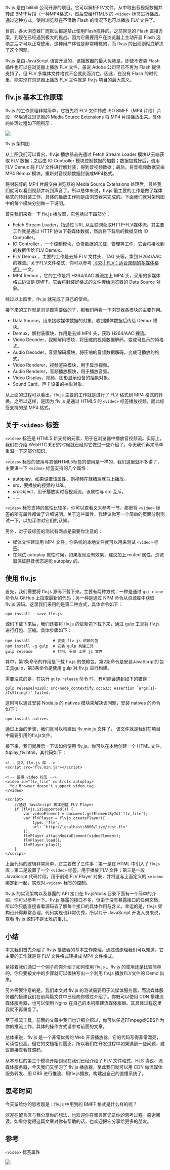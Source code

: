 flv.js 是由 bilibili 公司开源的项目。它可以解析FLV文件，从中取出音视频数据并转成 BMFF片段（一种MP4格式），然后交给HTML5 的 `<video>` 标签进行播放。通过这种方式，使得浏览器在不借助 Flash 的情况下也可以播放 FLV 文件了。

目前，各大浏览器厂商默认都是禁止使用Flash插件的。之前常见的 Flash 直播方案，到现在已经遇到极大的挑战。因为它需要用户在浏览器上主动开启 Flash 选项之后才可以正常使用，这种用户体验是非常糟糕的，而 flv.js 的出现则彻底解决了这个问题。

flv.js 是由 JavaScript 语言开发的，该播放器的最大优势是，即使不安装 Flash 插件也可以在浏览器上播放 FLV 文件。虽说 Adobe 公司早已不再为 Flash 提供支持了，但 FLV 多媒体文件格式不会就此而消亡。因此，在没有 Flash 的时代里，能实现在浏览器上播放 FLV 文件就是 flv.js 项目的最大意义。

## flv.js 基本工作原理

flv.js 的工作原理非常简单，它首先将 FLV 文件转成 ISO BMFF（MP4 片段）片段，然后通过浏览器的 Media Source Extensions 将 MP4 片段播放出来。具体的处理过程如下图所示：

![](https://static001.geekbang.org/resource/image/44/7e/44d56d4a72b5baa6fac37279b0e4e87e.png?wh=567*672)

flv.js 架构图

从上图我们可以看出，flv.js 播放器首先通过 Fetch Stream Loader 模块从云端获取 FLV 数据；之后由 IO Controller 模块控制数据的加载；数据加载好后，调用 FLV Demux 将 FLV 文件进行解封装，得到音视频数据；最后，将音视频数据交由 MP4 Remux 模块，重新对音视频数据封装成MP4格式。

将封装好的 MP4 片段交由浏览器的 Media Source Extensions 处理后，最终我们就可以看到视频并听到声音了。所以总体来说，flv.js 最主要的工作是做了媒体格式的转封装工作，具体的播放工作则是由浏览器来完成的。下面我们就对架构图中的每个模块分别做一下说明。

首先我们来看一下 flv.js 播放器，它包括以下四部分：

- Fetch Stream Loader，指通过 URL 从互联网获取HTTP-FLV媒体流。其主要工作就是通过 HTTP 协议下载媒体数据，然后将下载后的数据交给 IO Controller。
- IO Controller ，一个控制模块，负责数据的加载、管理等工作。它会将接收到的数据传给 FLV Demux。
- FLV Demux ，主要的工作是去掉 FLV 文件头、TAG 头等，拿到 H264/AAC 的裸流。关于FLV文件格式，你可以参考 [《33 \| FLV：适合录制的多媒体格式》](https://time.geekbang.org/column/article/141743) 一文。
- MP4 Remux ，它的工作是将 H264/AAC 裸流加上 MP4 头，采用的多媒体格式协议是 BMFF。它会将封装好格式的文件传给浏览器的 Data Source 对象。

经过以上四步，flv.js 就完成了自己的使命。

接下来的工作就是浏览器需要做的了，那我们再看一下浏览器各模块的主要作用。

- Data Source，用来接收媒体数据的对象，收到媒体数据后传给 Demux 模块。
- Demux，解封装模块，作用是去掉 MP4 头，获取 H264/AAC 裸流。
- Video Decoder，视频解码模块，将压缩的视频数据解码，变成可显示的帧格式。
- Audio Decoder，音频解码模块，将压缩的音频数据解码，变成可播放的格式。
- Video Renderer，视频渲染模块，用于显示视频。
- Audio Renderer，音频播放模块，用于播放音频。
- Video Display，视频、图形显示设备的抽象对象。
- Sound Card，声卡设备的抽象对象。

从上面的过程可以看出，flv.js 主要的工作就是进行了 FLV 格式到 MP4 格式的转换。之所以这样，是因为 flv.js 是通过 HTML5 的 `<video>` 标签播放视频，而此标签支持的是 MP4 格式。

## 关于 `<video>` 标签

`<video>` 标签是 HTML5 新支持的元素，用于在浏览器中播放音视频流。实际上，我们在介绍 WebRTC 知识的时候就已经对它做过一些介绍了。今天我们再来简单重温一下这部分知识。

`<video>` 标签的使用与其他HTML5标签的使用是一样的，我们这里就不多讲了，主要讲一下 `<video>` 标签支持的几个属性：

- autoplay，如果设置该属性，则视频在就绪后就马上播放。
- src，要播放的视频的 URL。
- srcObject，用于播放实时音视频流，该属性与 src 互斥。
- ……

`<video>` 标签支持的属性比较多，你可以查看文末参考一节，那里将 `<video>` 标签的所有属性都做了详细说明。关于这些属性，我建议你写一个简单的页面分别测试一下，以加深你对它们的认知。

另外，对于该标签的测试有两点是需要你注意的：

- 媒体文件建议用 MP4 文件，你系统的本地文件就可以用来测试 `<video>` 标签。
- 在测试 autoplay 属性时候，如果发现没有效果，建议加上 muted 属性，浏览器保证静音状态是能 autoplay 的。

## 使用 flv.js

首先，我们需要将 flv.js 源码下载下来。主要有两种方式：一种是通过 `git clone` 命令从 GitHub 上拉取最新的代码；另一种是通过 NPM 命令从资源库中获取 flv.js 源码。这里我们采用的是第二种方式，具体命令如下：

```
npm install --save flv.js

```

源码下载下来后，我们还要将 flv.js 的依赖包下载下来，通过 gulp 工具将 flv.js 进行打包、压缩。具体步骤如下：

```
npm install          # 安装 flv.js 依赖的包
npm install -g gulp  # 安装 gulp 构建工具
gulp release         # 打包、压缩 工程 js 文件

```

其中，第1条命令的作用是下载 flv.js 的依赖包，第2条命令是安装JavaScript打包工具gulp，第3条命令是使用 gulp 对 flv.js 进行构建。

需要注意的是，在执行 `gulp release` 命令 时，有可能会遇到如下的错误：

```
gulp release[4228]: src\node_contextify.cc:633: Assertion `args[1]->IsString()' failed.

```

这时可以通过安装 Node.js 的 natives 模块来解决该问题，安装 natives 的命令如下：

```
npm install natives

```

通过上面的步骤，我们就可以构建出 flv.min.js 文件了。 该文件就是我们在项目中需要引用的flv.js文件。

接下来，我们就展示一下该如何使用 flv.js。你可以在本地创建一个 HTML 文件，如play\_flv.html，其代码如下：

```
<!-- 引入 flv.js 库 -->
<script src="flv.min.js"></script>

<!-- 设置 video 标签 -->
<video id="flv_file" controls autoplay>
  You Browser doesn't support video tag
</video>

<script>
    //通过 JavaScript 脚本创建 FLV Player
    if (flvjs.isSupported()) {
        var videoElement = document.getElementById('flv_file');
        var flvPlayer = flvjs.createPlayer({
            type: 'flv',
            url: 'http://localhost:8000/live/test.flv'
        });
        flvPlayer.attachMediaElement(videoElement);
        flvPlayer.load();
        flvPlayer.play();
    }
</script>

```

上面代码的逻辑非常简单，它主要做了三件事：第一是在 HTML 中引入了 flv.js 库；第二是设置了一个 `<video>` 标签，用于播放 FLV 文件；第三是一段 JavaScript 代码片段，用于创建 FLV Player 对象，并将这与上面定义的 `<video>` 绑定到一起，实现对 `<video>` 标签的控制。

flv.js 的实现架构以及暴露的 API 接口在 flv.js/docs 目录下面有一个简单的介绍，你可以参考一下。flv.js 暴露的接口不多，但由于没有暴露接口的任何文档，所以你只能直接查看源码去了解每个接口的具体作用与含义。幸运的是，flv.js 架构设计得非常合理，代码实现也非常优秀，所以对于 JavaScript 开发人员来说，查看 flv.js 源码不是太难的事儿。

## 小结

本文我们首先介绍了 flv.js 播放器的基本工作原理，通过该原理我们可以知道，它主要的工作就是将 FLV 文件格式转换成 MP4 文件格式。

紧接着我们通过一个例子向你介绍了如何使用 flv.js 。flv.js 的使用还是比较简单的，你只要按文中的步骤就可以很快写出一个利用 flv.js 播放FLV文件的 Demo 出来。

另外需要注意的是，我们本文对 flv.js 的测试需要用于流媒体服务器，而流媒体服务器的搭建我们在前两篇文件中已经向你做过介绍了。你既可以使用 CDN 搭建流媒体服务器，也可以使用 Nginx 在自己的本机搭建流媒体服器。其具体过程这里我就不再重复了。

至于推流工具，前面的文章中我们也详细介绍过，你可以任选FFmpeg或OBS作为你的推流工作，具体的操作方式请参考前面的文章。

总体来说，flv.js 是一个非常优秀的 Web 开源播放器，它的代码写得非常漂亮，可读性也高。但它的文档相对匮乏，所以我们在开发过程中如果遇到一些问题，建议直接查看其源码。

从本专栏的第三个模块开始到现在我们已经介绍了 FLV 文件格式、HLS 协议、流媒体服务器，今天我们又学习了 flv.js 播放器，至此我们就可以用 CDN 做流媒体服务转发、用 OBS 进行推流、用flv.js播放，构建出自己的直播系统了。

## 思考时间

今天留给你的思考题是：flv.js 中用到的 BMFF 格式是什么样的呢？

欢迎在留言区与我分享你的想法，也欢迎你在留言区记录你的思考过程。感谢阅读，如果你觉得这篇文章对你有帮助的话，也欢迎把它分享给更多的朋友。

## 参考

`<video>` 标签属性

![](https://static001.geekbang.org/resource/image/fa/a7/face9d5cd0c417686e19eee1034a77a7.png?wh=1142*770)